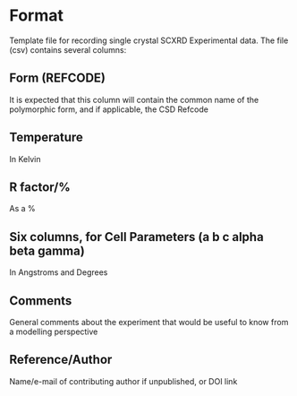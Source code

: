 # Format

Template file for recording single crystal SCXRD Experimental data. The file (csv) contains several columns:

## Form (REFCODE)

It is expected that this column will contain the common name of the polymorphic form, and if applicable, the CSD Refcode

## Temperature

In Kelvin

## R factor/%

As a %

## Six columns, for Cell Parameters (a b c alpha beta  gamma)

In Angstroms and Degrees

## Comments

General comments about the experiment that would be useful to know from a modelling perspective

## Reference/Author

Name/e-mail of contributing author if unpublished, or DOI link
